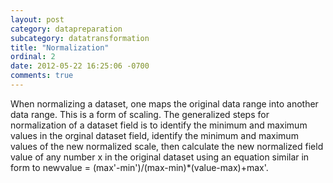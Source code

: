 ```yaml
---
layout: post
category: datapreparation
subcategory: datatransformation
title: "Normalization"
ordinal: 2
date: 2012-05-22 16:25:06 -0700
comments: true
---
```

When normalizing a dataset, one maps the original data range into another data range. This is a form of scaling. The generalized steps for normalization of a dataset field is to identify the minimum and maximum values in the orginal dataset field, identify the minimum and maximum values of the new normalized scale, then calculate the new normalized field value of any number x in the original dataset using an equation similar in form to newvalue = (max'-min')/(max-min)*(value-max)+max'.
